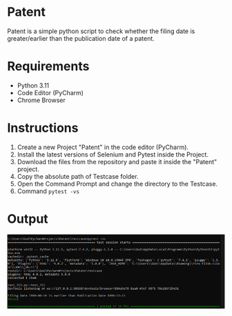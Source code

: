 # Patent
  Patent is a simple python script to check whether the filing date is greater/earlier than the publication date of a patent.

# Requirements
  - Python 3.11
  - Code Editor (PyCharm)
  - Chrome Browser

# Instructions
  1. Create a new Project "Patent" in the code editor (PyCharm).
  2. Install the latest versions of Selenium and Pytest inside the Project.
  3. Download the files from the repository and paste it inside the "Patent" project.
  4. Copy the absolute path of Testcase folder.
  5. Open the Command Prompt and change the directory to the Testcase.
  6. Command `pytest -vs`

# Output

![Patent](./Patent.png)
